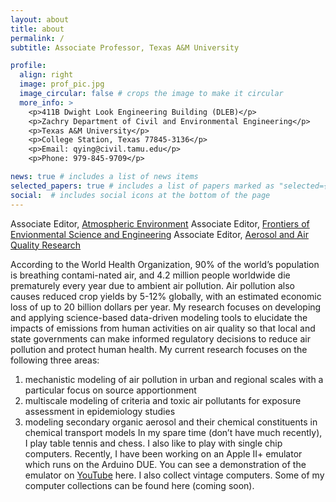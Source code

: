 ```yaml
---
layout: about
title: about
permalink: /
subtitle: Associate Professor, Texas A&M University

profile:
  align: right
  image: prof_pic.jpg
  image_circular: false # crops the image to make it circular
  more_info: >
    <p>411B Dwight Look Engineering Building (DLEB)</p>
    <p>Zachry Department of Civil and Environmental Engineering</p> 
    <p>Texas A&M University</p>
    <p>College Station, Texas 77845-3136</p>
    <p>Email: qying@civil.tamu.edu</p>
    <p>Phone: 979-845-9709</p>

news: true # includes a list of news items
selected_papers: true # includes a list of papers marked as "selected={true}"
social:  # includes social icons at the bottom of the page
---
```

Associate Editor, [Atmospheric Environment](https://www.sciencedirect.com/journal/atmospheric-environment)
Associate Editor, [Frontiers of Envionmental Science and Engineering](https://link.springer.com/journal/11783)
Associate Editor, [Aerosol and Air Quality Research](https://aaqr.org/)

According to the World Health Organization, 90% of the world’s population is breathing contami-nated air, and 4.2 million people worldwide die prematurely every year due to ambient air pollution. Air pollution also causes reduced crop yields by 5-12% globally, with an estimated economic loss of up to 20 billion dollars per year. My research focuses on developing and applying science-based data-driven modeling tools to elucidate the impacts of emissions from human activities on air quality so that local and state governments can make informed regulatory decisions to reduce air pollution and protect human health. My current research focuses on the following three areas:
1. mechanistic modeling of air pollution in urban and regional scales with a particular focus on source apportionment
2. multiscale modeling of criteria and toxic air pollutants for exposure assessment in epidemiology studies
3. modeling secondary organic aerosol and their chemical constituents in chemical transport models
In my spare time (don’t have much recently), I play table tennis and chess. I also like to play with single chip computers. Recently, I have been working on an Apple II+ emulator which runs on the Arduino DUE. You can see a demonstration of the emulator on [YouTube](https://www.youtube.com/watch?v=vozrPYWGqR4&t=22s) here. I also collect vintage computers. Some of my computer collections can be found here (coming soon). 
